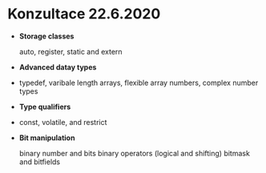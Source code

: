 # Konzultace 22.6.2020

* **Storage classes**</p>
auto, register, static and extern

* **Advanced datay types**</p>
- typedef, varibale length arrays, flexible array numbers, complex number types

* **Type qualifiers**</p>
- const, volatile, and restrict

* **Bit manipulation** </p>
binary number and bits
binary operators (logical and shifting)
bitmask and bitfields
